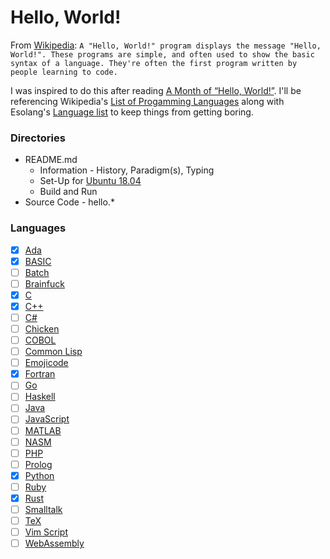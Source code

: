 # Hello, World!

From [Wikipedia](https://en.wikipedia.org/wiki/%22Hello,_World!%22_program): `A "Hello, World!" program displays the message "Hello, World!". These programs are simple, and often used to show the basic syntax of a language. They're often the first program written by people learning to code.`

I was inspired to do this after reading [A Month of “Hello, World!”](https://magenta.as/a-month-of-hello-world-496a92b6cec3). I'll be referencing Wikipedia's [List of Progamming Languages](https://en.wikipedia.org/wiki/List_of_programming_languages) along with Esolang's [Language list](https://esolangs.org/wiki/Language_list) to keep things from getting boring.

### Directories
* README.md
  * Information - History, Paradigm(s), Typing
  * Set-Up for [Ubuntu 18.04](http://releases.ubuntu.com/18.04/)
  * Build and Run
* Source Code - hello.*

### Languages
- [x] [Ada](https://en.wikipedia.org/wiki/Ada_%28programming_language%29)
- [X] [BASIC](https://en.wikipedia.org/wiki/BASIC)
- [ ] [Batch](https://en.wikipedia.org/wiki/Batch_file)
- [ ] [Brainfuck](https://en.wikipedia.org/wiki/Brainfuck)
- [X] [C](https://en.wikipedia.org/wiki/C_(programming_language))
- [X] [C++](https://en.wikipedia.org/wiki/C%2B%2B)
- [ ] [C#](https://en.wikipedia.org/wiki/C_Sharp_(programming_language))
- [ ] [Chicken](https://esolangs.org/wiki/Chicken)
- [ ] [COBOL](https://en.wikipedia.org/wiki/COBOL)
- [ ] [Common Lisp](https://en.wikipedia.org/wiki/Common_Lisp)
- [ ] [Emojicode](https://www.emojicode.org/)
- [X] [Fortran](https://en.wikipedia.org/wiki/Fortran)
- [ ] [Go](https://en.wikipedia.org/wiki/Go_(programming_language))
- [ ] [Haskell](https://en.wikipedia.org/wiki/Haskell_(programming_language))
- [ ] [Java](https://en.wikipedia.org/wiki/Java_(programming_language))
- [ ] [JavaScript](https://en.wikipedia.org/wiki/JavaScript)
- [ ] [MATLAB](https://en.wikipedia.org/wiki/MATLAB)
- [ ] [NASM](https://en.wikipedia.org/wiki/Netwide_Assembler)
- [ ] [PHP](https://en.wikipedia.org/wiki/PHP)
- [ ] [Prolog](https://en.wikipedia.org/wiki/Prolog)
- [X] [Python](https://en.wikipedia.org/wiki/Python_(programming_language))
- [ ] [Ruby](https://en.wikipedia.org/wiki/Ruby_(programming_language))
- [X] [Rust](https://en.wikipedia.org/wiki/Rust_(programming_language))
- [ ] [Smalltalk](https://en.wikipedia.org/wiki/Smalltalk)
- [ ] [TeX](https://en.wikipedia.org/wiki/TeX)
- [ ] [Vim Script](https://en.wikipedia.org/wiki/Vim_(text_editor)#Vim_script)
- [ ] [WebAssembly](https://en.wikipedia.org/wiki/WebAssembly)
